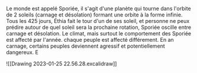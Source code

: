 Le monde est appelé Sporiée, il s'agit d'une planète qui tourne dans l'orbite de 2 soleils (carnage et désolation) formant une orbite à la forme infinie. Tous les 425 jours, Éthia fait le tour d'un de ses soleil, et personne ne peux prédire autour de quel soleil sera la prochaine rotation, Sporiée oscille entre carnage et désolation. Le climat, mais surtout le comportement des Sporiée est affecté par l'année. chaque peuple est affecté différement. En an carnage, certains peuples deviennent agressif et potentiellement dangereux. E  

![[Drawing 2023-01-25 22.56.28.excalidraw]]

